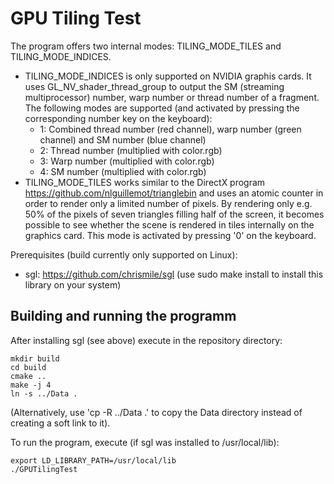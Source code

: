 # GPU Tiling Test

The program offers two internal modes: TILING_MODE_TILES and TILING_MODE_INDICES.
- TILING_MODE_INDICES is only supported on NVIDIA graphis cards. It uses GL_NV_shader_thread_group to output the SM (streaming multiprocessor) number, warp number or thread number of a fragment. The following modes are supported (and activated by pressing the corresponding number key on the keyboard):
   - 1: Combined thread number (red channel), warp number (green channel) and SM number (blue channel)
   - 2: Thread number (multiplied with color.rgb)
   - 3: Warp number (multiplied with color.rgb)
   - 4: SM number (multiplied with color.rgb)
- TILING_MODE_TILES works similar to the DirectX program https://github.com/nlguillemot/trianglebin and uses an atomic counter in order to render only a limited number of pixels. By rendering only e.g. 50% of the pixels of seven triangles filling half of the screen, it becomes possible to see whether the scene is rendered in tiles internally on the graphics card. This mode is activated by pressing '0' on the keyboard.

Prerequisites (build currently only supported on Linux):
- sgl: https://github.com/chrismile/sgl (use sudo make install to install this library on your system)

## Building and running the programm
After installing sgl (see above) execute in the repository directory:

```
mkdir build
cd build
cmake ..
make -j 4
ln -s ../Data .
```
(Alternatively, use 'cp -R ../Data .' to copy the Data directory instead of creating a soft link to it).

To run the program, execute (if sgl was installed to /usr/local/lib):
```
export LD_LIBRARY_PATH=/usr/local/lib
./GPUTilingTest
```
